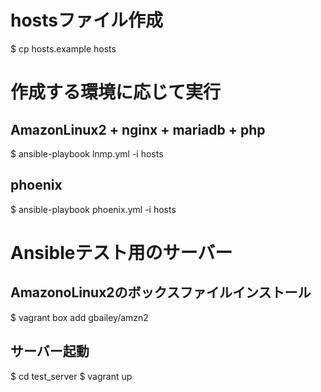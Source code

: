 # hostsファイル作成

  $ cp hosts.example hosts

# 作成する環境に応じて実行
## AmazonLinux2 + nginx + mariadb + php

  $ ansible-playbook lnmp.yml -i hosts

## phoenix

  $ ansible-playbook phoenix.yml -i hosts

# Ansibleテスト用のサーバー
## AmazonoLinux2のボックスファイルインストール

  $ vagrant box add gbailey/amzn2

## サーバー起動

  $ cd test_server
  $ vagrant up
